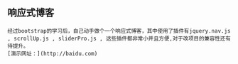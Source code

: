 ## 响应式博客
	经过bootstrap的学习后，自己动手做个一个响应式博客，其中使用了插件有jquery.nav.js , scrollUp.js , sliderPro.js , 这些插件都非常小并且方便,对于改项目的兼容性还有待提升。
	[演示网址：](http://baidu.com)
